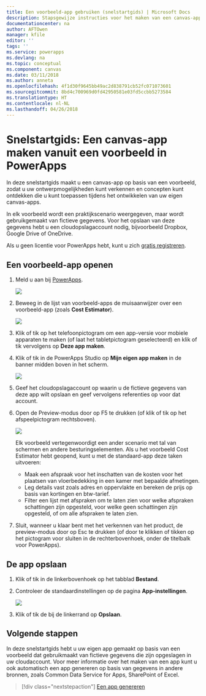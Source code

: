 ```yaml
---
title: Een voorbeeld-app gebruiken (snelstartgids) | Microsoft Docs
description: Stapsgewijze instructies voor het maken van een canvas-app op basis van een voorbeeld in PowerApps
documentationcenter: na
author: AFTOwen
manager: kfile
editor: ''
tags: ''
ms.service: powerapps
ms.devlang: na
ms.topic: conceptual
ms.component: canvas
ms.date: 03/11/2018
ms.author: anneta
ms.openlocfilehash: 4f1d30f9645bb49ac2d838791cb52fc071073601
ms.sourcegitcommit: 8bd4c700969d0fd42950581e03fd5ccbb5273584
ms.translationtype: HT
ms.contentlocale: nl-NL
ms.lasthandoff: 04/26/2018
---
```

# <a name="quickstart-create-a-canvas-app-from-a-sample-in-powerapps"></a>Snelstartgids: Een canvas-app maken vanuit een voorbeeld in PowerApps
In deze snelstartgids maakt u een canvas-app op basis van een voorbeeld, zodat u uw ontwerpmogelijkheden kunt verkennen en concepten kunt ontdekken die u kunt toepassen tijdens het ontwikkelen van uw eigen canvas-apps.

In elk voorbeeld wordt een praktijkscenario weergegeven, maar wordt gebruikgemaakt van fictieve gegevens. Voor het opslaan van deze gegevens hebt u een cloudopslagaccount nodig, bijvoorbeeld Dropbox, Google Drive of OneDrive.

Als u geen licentie voor PowerApps hebt, kunt u zich [gratis registreren](../signup-for-powerapps.md).

## <a name="open-a-sample-app"></a>Een voorbeeld-app openen
1. Meld u aan bij [PowerApps](https://web.powerapps.com).

    ![](./media/open-and-run-a-sample-app/sign-in.png)

1. Beweeg in de lijst van voorbeeld-apps de muisaanwijzer over een voorbeeld-app (zoals **Cost Estimator**).

    ![](./media/open-and-run-a-sample-app/sample-tile.png)

1. Klik of tik op het telefoonpictogram om een app-versie voor mobiele apparaten te maken (of laat het tabletpictogram geselecteerd) en klik of tik vervolgens op **Deze app maken**.

1. Klik of tik in de PowerApps Studio op **Mijn eigen app maken** in de banner midden boven in het scherm.

    ![](./media/open-and-run-a-sample-app/banner.png)

1. Geef het cloudopslagaccount op waarin u de fictieve gegevens van deze app wilt opslaan en geef vervolgens referenties op voor dat account.

1. Open de Preview-modus door op F5 te drukken (of klik of tik op het afspeelpictogram rechtsboven).

    ![](./media/open-and-run-a-sample-app/open-preview.png)

    Elk voorbeeld vertegenwoordigt een ander scenario met tal van schermen en andere besturingselementen. Als u het voorbeeld Cost Estimator hebt geopend, kunt u met de standaard-app deze taken uitvoeren:

    - Maak een afspraak voor het inschatten van de kosten voor het plaatsen van vloerbedekking in een kamer met bepaalde afmetingen.
    - Leg details vast zoals adres en oppervlakte en bereken de prijs op basis van kortingen en btw-tarief.
    - Filter een lijst met afspraken om te laten zien voor welke afspraken schattingen zijn opgesteld, voor welke geen schattingen zijn opgesteld, of om alle afspraken te laten zien.
    
1. Sluit, wanneer u klaar bent met het verkennen van het product, de preview-modus door op Esc te drukken (of door te klikken of tikken op het pictogram voor sluiten in de rechterbovenhoek, onder de titelbalk voor PowerApps).

## <a name="save-the-app"></a>De app opslaan
1. Klik of tik in de linkerbovenhoek op het tabblad **Bestand**.

1. Controleer de standaardinstellingen op de pagina **App-instellingen**.

    ![](./media/open-and-run-a-sample-app/app-settings.png)

1. Klik of tik de bij de linkerrand op **Opslaan**. 

## <a name="next-steps"></a>Volgende stappen
In deze snelstartgids hebt u uw eigen app gemaakt op basis van een voorbeeld dat gebruikmaakt van fictieve gegevens die zijn opgeslagen in uw cloudaccount. Voor meer informatie over het maken van een app kunt u ook automatisch een app genereren op basis van gegevens in andere bronnen, zoals Common Data Service for Apps, SharePoint of Excel.

> [!div class="nextstepaction"]
> [Een app genereren](data-platform-create-app.md)